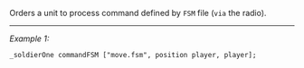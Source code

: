 Orders a unit to process command defined by `FSM` file (`via` the radio).


---
*Example 1:*
```sqf
_soldierOne commandFSM ["move.fsm", position player, player];
```